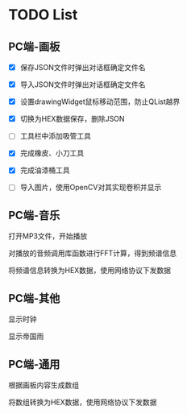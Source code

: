 # TODO List

## PC端-画板

- [x] 保存JSON文件时弹出对话框确定文件名

- [x] 导入JSON文件时弹出对话框确定文件名

- [x] 设置drawingWidget鼠标移动范围，防止QList越界

- [x] 切换为HEX数据保存，删除JSON

- [ ] 工具栏中添加吸管工具

- [x] 完成橡皮、小刀工具

- [x] 完成油漆桶工具

- [ ] 导入图片，使用OpenCV对其实现卷积并显示

## PC端-音乐

打开MP3文件，开始播放

对播放的音频调用库函数进行FFT计算，得到频谱信息

将频谱信息转换为HEX数据，使用网络协议下发数据

## PC端-其他

显示时钟

显示帝国雨

## PC端-通用

根据画板内容生成数组

将数组转换为HEX数据，使用网络协议下发数据
